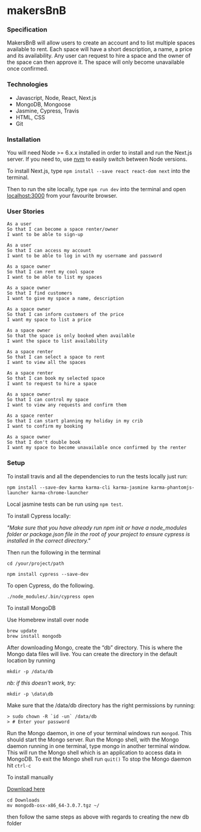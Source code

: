 # makersBnB

### Specification

MakersBnB will allow users to create an account and to list multiple spaces available to rent. Each space will have a short description, a name, a price and its availability. Any user can request to hire a space and the owner of the space can then approve it. The space will only become unavailable once confirmed.

### Technologies

- Javascript, Node, React, Next.js
- MongoDB, Mongoose
- Jasmine, Cypress, Travis
- HTML, CSS
- Git

### Installation

You will need Node >= 6.x.x installed in order to install and run the Next.js server. If you need to, use [nvm](https://github.com/creationix/nvm#usage) to easily switch between Node versions.

To install Next.js, type `npm install --save react react-dom next` into the terminal.

Then to run the site locally, type `npm run dev` into the terminal and open [localhost:3000](http://localhost:3000) from your favourite browser.

### User Stories

```
As a user
So that I can become a space renter/owner
I want to be able to sign-up
```
```
As a user
So that I can access my account
I want to be able to log in with my username and password
```
```
As a space owner
So that I can rent my cool space
I want to be able to list my spaces
```
```
As a space owner
So that I find customers
I want to give my space a name, description
```
```
As a space owner
So that I can inform customers of the price
I want my space to list a price
```
```
As a space owner
So that the space is only booked when available
I want the space to list availability
```
```
As a space renter
So that I can select a space to rent
I want to view all the spaces
```
```
As a space renter
So that I can book my selected space
I want to request to hire a space
```
```
As a space owner
So that I can control my space
I want to view any requests and confirm them
```
```
As a space renter
So that I can start planning my holiday in my crib
I want to confirm my booking
```
```
As a space owner
So that I don't double book
I want my space to become unavailable once confirmed by the renter
```

### Setup

To install travis and all the dependencies to run the tests locally just run:
```
npm install --save-dev karma karma-cli karma-jasmine karma-phantomjs-launcher karma-chrome-launcher
```
Local jasmine tests can be run using ```npm test```.

To install Cypress locally:

*"Make sure that you have already run npm init or have a node_modules folder or
package.json file in the root of your project to ensure cypress is installed in
the correct directory."*

Then run the following in the terminal

```
cd /your/project/path

npm install cypress --save-dev

```

To open Cypress, do the following.

```
./node_modules/.bin/cypress open

```

To install MongoDB

Use Homebrew  install over node

```
brew update
brew install mongodb
```
After downloading Mongo, create the “db” directory. This is where the Mongo data files will live. You can create the directory in the default location by running 
```
mkdir -p /data/db
```
*nb: if this doesn't work, try:*
```
mkdir -p \data\db
```
Make sure that the /data/db directory has the right permissions by running:
```
> sudo chown -R `id -un` /data/db
> # Enter your password
```
Run the Mongo daemon, in one of your terminal windows run ```mongod```. This should start the Mongo server.
Run the Mongo shell, with the Mongo daemon running in one terminal, type mongo in another terminal window. This will run the Mongo shell which is an application to access data in MongoDB.
To exit the Mongo shell run ```quit()```
To stop the Mongo daemon hit ```ctrl-c```

To install manually

[Download here](https://www.mongodb.org/downloads#production)
```
cd Downloads
mv mongodb-osx-x86_64-3.0.7.tgz ~/
```
then follow the same steps as above with regards to creating the new db folder

